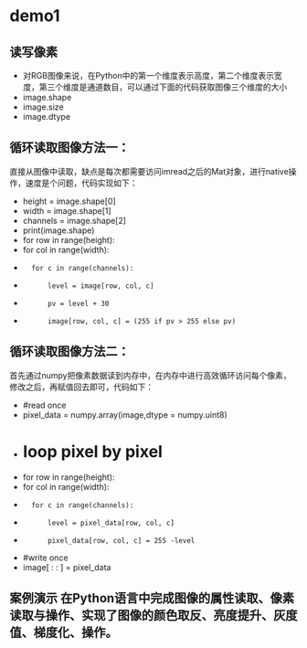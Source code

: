 # demo1
## 读写像素
* 对RGB图像来说，在Python中的第一个维度表示高度，第二个维度表示宽度，第三个维度是通道数目，可以通过下面的代码获取图像三个维度的大小
* image.shape
* image.size
* image.dtype

## 循环读取图像方法一：
直接从图像中读取，缺点是每次都需要访问imread之后的Mat对象，进行native操作，速度是个问题，代码实现如下：
* height = image.shape[0]
* width = image.shape[1]
* channels = image.shape[2]
* print(image.shape)
* for row in range(height):
*   for col in range(width):
*       for c in range(channels):
*           level = image[row, col, c]
*           pv = level + 30
*           image[row, col, c] = (255 if pv > 255 else pv)

## 循环读取图像方法二：
首先通过numpy把像素数据读到内存中，在内存中进行高效循环访问每个像素，修改之后，再赋值回去即可，代码如下：
* #read once
* pixel_data = numpy.array(image,dtype = numpy.uint8)
* # loop pixel by pixel
* for row in range(height):
*   for col in range(width):
*       for c in range(channels):
*           level = pixel_data[row, col, c]
*           pixel_data[row, col, c] = 255 -level
* #write once
* image[ : : ] = pixel_data

## 案例演示 在Python语言中完成图像的属性读取、像素读取与操作、实现了图像的颜色取反、亮度提升、灰度值、梯度化、操作。